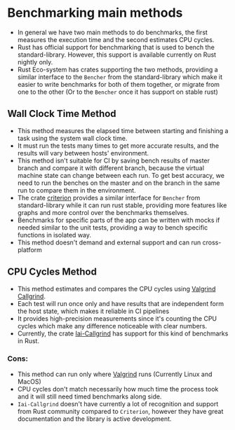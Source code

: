 # Benchmarking main methods

* In general we have two main methods to do benchmarks, the first measures the execution time and the second estimates CPU cycles.
* Rust has official support for benchmarking that is used to bench the standard-library. However, this support is available currently on Rust nightly only. 
* Rust Eco-system has crates supporting the two methods, providing a similar interface to the `Bencher` from the standard-library which make it easier to write benchmarks for both of them together, or migrate from one to the other (Or to the `Bencher` once it has support on stable rust)


## Wall Clock Time Method

* This method measures the elapsed time between starting and finishing a task using the system wall clock time.
* It must run the tests many times to get more accurate results, and the results will vary between hosts' environment.
* This method isn't suitable for CI by saving bench results of master branch and compare it with different branch, because the virtual machine state can change between each run. To get best accuracy, we need to run the benches on the master and on the branch in the same run to compare them in the environment.
* The crate [criterion](https://github.com/bheisler/criterion.rs) provides a similar interface for `Bencher` from standard-library while it can run rust stable, providing more features like graphs and more control over the benchmarks themselves.
* Benchmarks for specific parts of the app can be written with mocks if needed similar to the unit tests, providing a way to bench specific functions in isolated way.
* This method doesn't demand and external support and can run cross-platform


## CPU Cycles Method

* This method estimates and compares the CPU cycles using [Valgrind Callgrind](https://valgrind.org/docs/manual/cl-manual.html).
* Each test will run once only and have results that are independent form the host state, which makes it reliable in CI pipelines
* It provides high-precision measurements since it's counting the CPU cycles which make any difference noticeable with clear numbers. 
* Currently, the crate [Iai-Callgrind](https://github.com/iai-callgrind/iai-callgrind/tree/main?tab=readme-ov-file) has support for this kind of benchmarks in Rust. 

### Cons:

* This method can run only where [Valgrind](https://valgrind.org/) runs (Currently Linux and MacOS)
* CPU cycles don't match necessarily how much time the process took and it will still need timed benchmarks along side.
* `Iai-Callgrind` doesn't have currently a lot of recognition and support from Rust community compared to `Criterion`, however they have great documentation and the library is active development.

